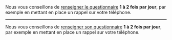 <!---->Nous vous conseillons de <a href="#suiviintroduction">renseigner le questionnaire</a> <b>1 à 2 fois par jour</b>, par exemple en mettant en place un rappel sur votre téléphone.

---

<!---->Nous vous conseillons de <a href="#suiviintroduction">renseigner son questionnaire</a> <b>1 à 2 fois par jour</b>, par exemple en mettant en place un rappel sur votre téléphone.
